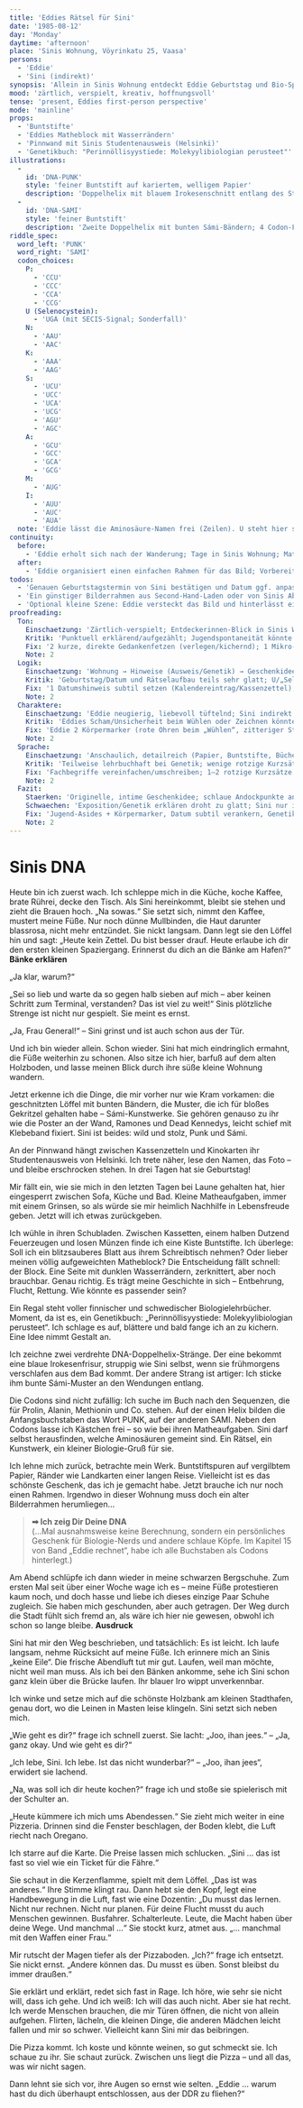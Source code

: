 ```yaml
---
title: 'Eddies Rätsel für Sini'
date: '1985-08-12'
day: 'Monday'
daytime: 'afternoon'
place: 'Sinis Wohnung, Vöyrinkatu 25, Vaasa'
persons:
  - 'Eddie'
  - 'Sini (indirekt)'
synopsis: 'Allein in Sinis Wohnung entdeckt Eddie Geburtstag und Bio‑Spuren: Aus Buntstiften, ihrem welligen Matheblock und Sinis Genetikbuch entwirft sie ein Rätsel‑Geschenk – zwei Doppelhelixen, deren Codons PUNK und SAMI buchstabieren.'
mood: 'zärtlich, verspielt, kreativ, hoffnungsvoll'
tense: 'present, Eddies first-person perspective'
mode: 'mainline'
props:
  - 'Buntstifte'
  - 'Eddies Matheblock mit Wasserrändern'
  - 'Pinnwand mit Sinis Studentenausweis (Helsinki)'
  - 'Genetikbuch: "Perinnöllisyystiede: Molekyylibiologian perusteet"'
illustrations:
  -
    id: 'DNA-PUNK'
    style: 'feiner Buntstift auf kariertem, welligem Papier'
    description: 'Doppelhelix mit blauem Irokesenschnitt entlang des Strangs; 4 Codon-Felder ergeben die Anfangsbuchstaben P-U-N-K; neben jedem Feld leere Zeile zum Eintragen der Aminosäure.'
  -
    id: 'DNA-SAMI'
    style: 'feiner Buntstift'
    description: 'Zweite Doppelhelix mit bunten Sámi-Bändern; 4 Codon-Felder ergeben S-A-M-I; ebenfalls leere Zeilen zum Eintragen.'
riddle_spec:
  word_left: 'PUNK'
  word_right: 'SAMI'
  codon_choices:
    P:
      - 'CCU'
      - 'CCC'
      - 'CCA'
      - 'CCG'
    U (Selenocystein):
      - 'UGA (mit SECIS-Signal; Sonderfall)'
    N:
      - 'AAU'
      - 'AAC'
    K:
      - 'AAA'
      - 'AAG'
    S:
      - 'UCU'
      - 'UCC'
      - 'UCA'
      - 'UCG'
      - 'AGU'
      - 'AGC'
    A:
      - 'GCU'
      - 'GCC'
      - 'GCA'
      - 'GCG'
    M:
      - 'AUG'
    I:
      - 'AUU'
      - 'AUC'
      - 'AUA'
  note: 'Eddie lässt die Aminosäure-Namen frei (Zeilen). U steht hier spielerisch für Selenocystein; kann von Sini als Bonus gelöst werden.'
continuity:
  before:
    - 'Eddie erholt sich nach der Wanderung; Tage in Sinis Wohnung; Mathe-Miniaufgaben'
  after:
    - 'Eddie organisiert einen einfachen Rahmen für das Bild; Vorbereitung von Sinis Geburtstagssurprise'
todos:
  - 'Genauen Geburtstagstermin von Sini bestätigen und Datum ggf. anpassen.'
  - 'Ein günstiger Bilderrahmen aus Second-Hand-Laden oder von Sinis Abstellkammer besorgen.'
  - 'Optional kleine Szene: Eddie versteckt das Bild und hinterlässt ein Mini-Rätselhinweis.'
proofreading:
  Ton:
    Einschaetzung: 'Zärtlich‑verspielt; Entdeckerinnen‑Blick in Sinis Welt, kreatives Basteln als Liebesgeste.'
    Kritik: 'Punktuell erklärend/aufgezählt; Jugendspontaneität könnte 1–2 Mal stärker blitzen.'
    Fix: '2 kurze, direkte Gedankenfetzen (verlegen/kichernd); 1 Mikro‑Atempunkt, bevor die Geschenkidee „einschnappt“; Aufzählungen leicht verdichten.'
    Note: 2
  Logik:
    Einschaetzung: 'Wohnung → Hinweise (Ausweis/Genetik) → Geschenkidee → Ausführung → Plan fürs Verstecken: schlüssig.'
    Kritik: 'Geburtstag/Datum und Rätselaufbau teils sehr glatt; U/„Selenocystein“ als Insider kann holpern.'
    Fix: '1 Datumshinweis subtil setzen (Kalendereintrag/Kassenzettel); U als Bonus klar markieren (im Text: „kannst du knacken“).'
    Note: 2
  Charaktere:
    Einschaetzung: 'Eddie neugierig, liebevoll tüftelnd; Sini indirekt über Dinge konturiert.'
    Kritik: 'Eddies Scham/Unsicherheit beim Wühlen oder Zeichnen könnte körperlich kurz aufscheinen; Sini nur indirekt sichtbar.'
    Fix: 'Eddie 2 Körpermarker (rote Ohren beim „Wühlen“, zitteriger Stift bei Idee); 1 Sini‑Mikrodetail über Objekt (Geruch des Pullis, Randnotiz im Buch).'
    Note: 2
  Sprache:
    Einschaetzung: 'Anschaulich, detailreich (Papier, Buntstifte, Bücher).'
    Kritik: 'Teilweise lehrbuchhaft bei Genetik; wenige rotzige Kurzsätze.'
    Fix: 'Fachbegriffe vereinfachen/umschreiben; 1–2 rotzige Kurzsätze als Kontrast; 1–2 lange Sätze teilen.'
    Note: 2
  Fazit:
    Staerken: 'Originelle, intime Geschenkidee; schlaue Andockpunkte an Sinis Identität (PUNK/SÁMI).'
    Schwaechen: 'Exposition/Genetik erklären droht zu glatt; Sini nur indirekt.'
    Fix: 'Jugend‑Asides + Körpermarker, Datum subtil verankern, Genetik knapper/spielerisch, 1 Objekt‑Detail zu Sini.'
    Note: 2
---
```


# Sinis DNA

Heute bin ich zuerst wach. Ich schleppe mich in die Küche, koche Kaffee, brate
Rührei, decke den Tisch. Als Sini hereinkommt, bleibt sie stehen und zieht die
Brauen hoch. „Na sowas.“ Sie setzt sich, nimmt den Kaffee, mustert meine Füße.
Nur noch dünne Mullbinden, die Haut darunter blassrosa, nicht mehr entzündet.
Sie nickt langsam. Dann legt sie den Löffel hin und sagt: „Heute kein Zettel. Du
bist besser drauf. Heute erlaube ich dir den ersten kleinen Spaziergang.
Erinnerst du dich an die Bänke am Hafen?“ **Bänke erklären**

„Ja klar, warum?“

„Sei so lieb und warte da so gegen halb sieben auf mich – aber keinen Schritt
zum Terminal, verstanden? Das ist viel zu weit!“ Sinis plötzliche Strenge ist
nicht nur gespielt. Sie meint es ernst.

„Ja, Frau General!“ – Sini grinst und ist auch schon aus der Tür.

Und ich bin wieder allein. Schon wieder. Sini hat mich eindringlich ermahnt, die
Füße weiterhin zu schonen. Also sitze ich hier, barfuß auf dem alten Holzboden,
und lasse meinen Blick durch ihre süße kleine Wohnung wandern.

Jetzt erkenne ich die Dinge, die mir vorher nur wie Kram vorkamen: die
geschnitzten Löffel mit bunten Bändern, die Muster, die ich für bloßes Gekritzel
gehalten habe – Sámi-Kunstwerke. Sie gehören genauso zu ihr wie die Poster an
der Wand, Ramones und Dead Kennedys, leicht schief mit Klebeband fixiert. Sini
ist beides: wild und stolz, Punk und Sámi.

An der Pinnwand hängt zwischen Kassenzetteln und Kinokarten ihr Studentenausweis
von Helsinki. Ich trete näher, lese den Namen, das Foto – und bleibe erschrocken
stehen. In drei Tagen hat sie Geburtstag!

Mir fällt ein, wie sie mich in den letzten Tagen bei Laune gehalten hat, hier
eingesperrt zwischen Sofa, Küche und Bad. Kleine Matheaufgaben, immer mit einem
Grinsen, so als würde sie mir heimlich Nachhilfe in Lebensfreude geben. Jetzt
will ich etwas zurückgeben.

Ich wühle in ihren Schubladen. Zwischen Kassetten, einem halben Dutzend
Feuerzeugen und losen Münzen finde ich eine Kiste Buntstifte. Ich überlege: Soll
ich ein blitzsauberes Blatt aus ihrem Schreibtisch nehmen? Oder lieber meinen
völlig aufgeweichten Matheblock? Die Entscheidung fällt schnell: der Block. Eine
Seite mit dunklen Wasserrändern, zerknittert, aber noch brauchbar. Genau
richtig. Es trägt meine Geschichte in sich – Entbehrung, Flucht, Rettung. Wie
könnte es passender sein?

Ein Regal steht voller finnischer und schwedischer Biologielehrbücher. Moment,
da ist es, ein Genetikbuch: „Perinnöllisyystiede: Molekyylibiologian perusteet“.
Ich schlage es auf, blättere und bald fange ich an zu kichern. Eine Idee nimmt
Gestalt an.

Ich zeichne zwei verdrehte DNA-Doppelhelix-Stränge. Der eine bekommt eine blaue
Irokesenfrisur, struppig wie Sini selbst, wenn sie frühmorgens verschlafen aus
dem Bad kommt. Der andere Strang ist artiger: Ich sticke ihm bunte Sámi-Muster
an den Wendungen entlang.

Die Codons sind nicht zufällig: Ich suche im Buch nach den Sequenzen, die für
Prolin, Alanin, Methionin und Co. stehen. Auf der einen Helix bilden die
Anfangsbuchstaben das Wort PUNK, auf der anderen SAMI. Neben den Codons lasse
ich Kästchen frei – so wie bei ihren Matheaufgaben. Sini darf selbst
herausfinden, welche Aminosäuren gemeint sind. Ein Rätsel, ein Kunstwerk, ein
kleiner Biologie-Gruß für sie.

Ich lehne mich zurück, betrachte mein Werk. Buntstiftspuren auf vergilbtem
Papier, Ränder wie Landkarten einer langen Reise. Vielleicht ist es das schönste
Geschenk, das ich je gemacht habe. Jetzt brauche ich nur noch einen Rahmen.
Irgendwo in dieser Wohnung muss doch ein alter Bilderrahmen herumliegen…

> **➡ Ich zeig Dir Deine DNA**\
> (…Mal ausnahmsweise keine Berechnung, sondern ein persönliches Geschenk für Biologie-Nerds und andere schlaue Köpfe. Im Kapitel 15 von Band „Eddie rechnet“, habe ich alle Buchstaben als Codons hinterlegt.)

Am Abend schlüpfe ich dann wieder in meine schwarzen Bergschuhe. Zum ersten Mal
seit über einer Woche wage ich es – meine Füße protestieren kaum noch, und doch
hasse und liebe ich dieses einzige Paar Schuhe zugleich. Sie haben mich
geschunden, aber auch getragen. Der Weg durch die Stadt fühlt sich fremd an, als
wäre ich hier nie gewesen, obwohl ich schon so lange bleibe. **Ausdruck**

Sini hat mir den Weg beschrieben, und tatsächlich: Es ist leicht. Ich laufe
langsam, nehme Rücksicht auf meine Füße. Ich erinnere mich an Sinis „keine
Eile“. Die frische Abendluft tut mir gut. Laufen, weil man möchte, nicht weil
man muss. Als ich bei den Bänken ankomme, sehe ich Sini schon ganz klein über
die Brücke laufen. Ihr blauer Iro wippt unverkennbar.

Ich winke und setze mich auf die schönste Holzbank am kleinen Stadthafen, genau
dort, wo die Leinen in Masten leise klingeln. Sini setzt sich neben mich.

„Wie geht es dir?“ frage ich schnell zuerst. Sie lacht: „Joo, ihan jees.“ – „Ja,
ganz okay. Und wie geht es dir?“

„Ich lebe, Sini. Ich lebe. Ist das nicht wunderbar?“ – „Joo, ihan jees“,
erwidert sie lachend.

„Na, was soll ich dir heute kochen?“ frage ich und stoße sie spielerisch mit der
Schulter an.

„Heute kümmere ich mich ums Abendessen.“ Sie zieht mich weiter in eine Pizzeria.
Drinnen sind die Fenster beschlagen, der Boden klebt, die Luft riecht nach
Oregano.

Ich starre auf die Karte. Die Preise lassen mich schlucken. „Sini … das ist fast
so viel wie ein Ticket für die Fähre.“

Sie schaut in die Kerzenflamme, spielt mit dem Löffel. „Das ist was anderes.“
Ihre Stimme klingt rau. Dann hebt sie den Kopf, legt eine Handbewegung in die
Luft, fast wie eine Dozentin: „Du musst das lernen. Nicht nur rechnen. Nicht nur
planen. Für deine Flucht musst du auch Menschen gewinnen. Busfahrer.
Schalterleute. Leute, die Macht haben über deine Wege. Und manchmal …“ Sie
stockt kurz, atmet aus. „… manchmal mit den Waffen einer Frau.“

Mir rutscht der Magen tiefer als der Pizzaboden. „Ich?“ frage ich entsetzt. Sie
nickt ernst. „Andere können das. Du musst es üben. Sonst bleibst du immer
draußen.“

Sie erklärt und erklärt, redet sich fast in Rage. Ich höre, wie sehr sie nicht
will, dass ich gehe. Und ich weiß: Ich will das auch nicht. Aber sie hat recht.
Ich werde Menschen brauchen, die mir Türen öffnen, die nicht von allein
aufgehen. Flirten, lächeln, die kleinen Dinge, die anderen Mädchen leicht fallen
und mir so schwer. Vielleicht kann Sini mir das beibringen.

Die Pizza kommt. Ich koste und könnte weinen, so gut schmeckt sie. Ich schaue zu
ihr. Sie schaut zurück. Zwischen uns liegt die Pizza – und all das, was wir
nicht sagen.

Dann lehnt sie sich vor, ihre Augen so ernst wie selten. „Eddie … warum hast du
dich überhaupt entschlossen, aus der DDR zu fliehen?“
